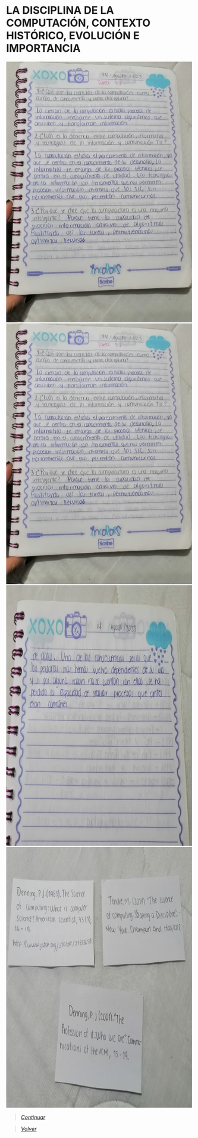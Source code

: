 #  LA DISCIPLINA DE LA COMPUTACIÓN, CONTEXTO HISTÓRICO, EVOLUCIÓN E IMPORTANCIA

<img src="https://github.com/naomihuesca/Informatica/blob/main/Imagenes/2.1.jpeg" height="700" width="500">

<img src="https://github.com/naomihuesca/Informatica/blob/main/Imagenes/2.1.jpeg" height="700" width="500">

<img src="https://github.com/naomihuesca/Informatica/blob/main/Imagenes/HHH).jpeg" height="700" width="500">

<img src="https://github.com/naomihuesca/Informatica/blob/main/Imagenes/JGKGK.jpeg" height="700" width="500">

> [*Continuar*](Tarea1.3.md)

> [*Volver*](Tarea1.1.md)
